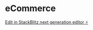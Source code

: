 # eCommerce

[Edit in StackBlitz next generation editor ⚡️](https://stackblitz.com/~/github.com/Accicom/eCommerce)